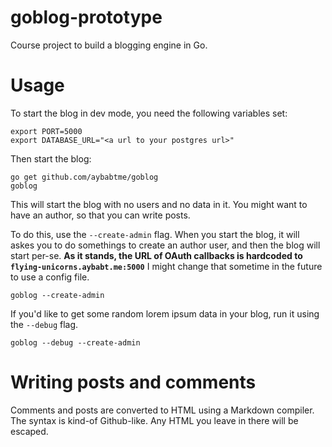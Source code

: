goblog-prototype
================

Course project to build a blogging engine in Go.

# Usage

To start the blog in dev mode, you need the following variables set:

```
export PORT=5000
export DATABASE_URL="<a url to your postgres url>"
```

Then start the blog:

```
go get github.com/aybabtme/goblog
goblog
```

This will start the blog with no users and no data in it.  You might want to have an author, so that you can write posts.

To do this, use the `--create-admin` flag.  When you start the blog, it will askes you to do somethings to create
an author user, and then the blog will start per-se.  __As it stands, the URL of OAuth callbacks is hardcoded to `flying-unicorns.aybabt.me:5000`__
I might change that sometime in the future to use a config file.

```
goblog --create-admin
```

If you'd like to get some random lorem ipsum data in your blog, run it using the `--debug` flag.

```
goblog --debug --create-admin
```

# Writing posts and comments

Comments and posts are converted to HTML using a Markdown compiler.  The syntax is kind-of Github-like.  Any HTML you leave in there will be escaped.
